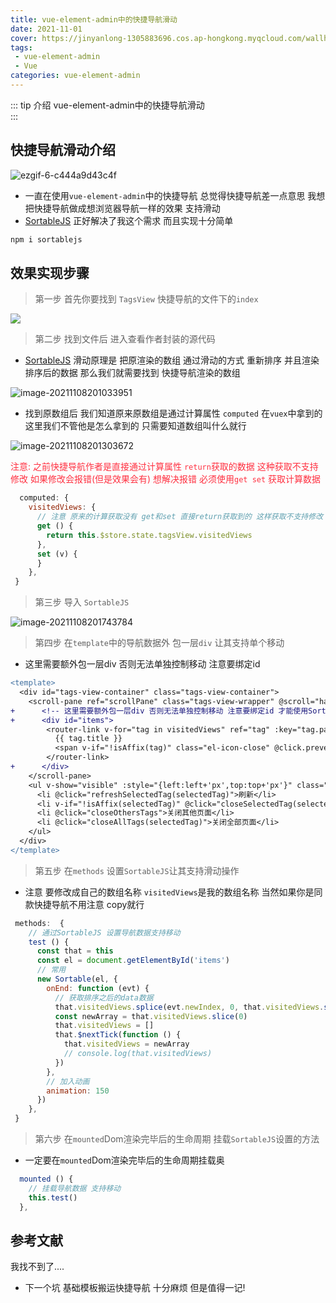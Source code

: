 ```yaml
---
title: vue-element-admin中的快捷导航滑动
date: 2021-11-01
cover: https://jinyanlong-1305883696.cos.ap-hongkong.myqcloud.com/wallhaven-pkgk6j.jpg
tags:
 - vue-element-admin
 - Vue
categories: vue-element-admin
---
```


::: tip 介绍
vue-element-admin中的快捷导航滑动 <br>
:::

<!-- more -->

## 快捷导航滑动介绍

![ezgif-6-c444a9d43c4f](https://jinyanlong-1305883696.cos.ap-hongkong.myqcloud.com/ezgif-6-c444a9d43c4f.gif)

* 一直在使用`vue-element-admin`中的快捷导航 总觉得快捷导航差一点意思 我想把快捷导航做成想浏览器导航一样的效果 支持滑动
* [SortableJS](https://sortablejs.github.io/Sortable/) 正好解决了我这个需求 而且实现十分简单

```bash
npm i sortablejs
```

## 效果实现步骤

> 第一步 首先你要找到 `TagsView` 快捷导航的文件下的`index`

![](https://jinyanlong-1305883696.cos.ap-hongkong.myqcloud.com/image-20211108200829923.png)

> 第二步 找到文件后 进入查看作者封装的源代码

* [SortableJS](https://sortablejs.github.io/Sortable/) 滑动原理是 把原渲染的数组 通过滑动的方式 重新排序 并且渲染排序后的数据 那么我们就需要找到 快捷导航渲染的数组

![image-20211108201033951](https://jinyanlong-1305883696.cos.ap-hongkong.myqcloud.com/image-20211108201033951.png)

* 找到原数组后 我们知道原来原数组是通过计算属性 `computed` 在`vuex`中拿到的 这里我们不管他是怎么拿到的 只需要知道数组叫什么就行

![image-20211108201303672](https://jinyanlong-1305883696.cos.ap-hongkong.myqcloud.com/image-20211108201303672.png)

<font color =#ff3040>注意: 之前快捷导航作者是直接通过计算属性 `return`获取的数据 这种获取不支持修改 如果修改会报错(但是效果会有) 想解决报错 必须使用`get set` 获取计算数据</font>

```js
  computed: {
    visitedViews: {
      // 注意 原来的计算获取没有 get和set 直接return获取到的 这样获取不支持修改 需要改成get set 获取 (set方法可以不进行操作)
      get () {
        return this.$store.state.tagsView.visitedViews
      },
      set (v) {
      }
    },
 }
```

> 第三步 导入 `SortableJS`

![image-20211108201743784](https://jinyanlong-1305883696.cos.ap-hongkong.myqcloud.com/image-20211108201743784.png)

> 第四步 在`template`中的导航数据外 包一层`div` 让其支持单个移动

* 这里需要额外包一层div 否则无法单独控制移动 注意要绑定id

```diff
<template>
  <div id="tags-view-container" class="tags-view-container">
    <scroll-pane ref="scrollPane" class="tags-view-wrapper" @scroll="handleScroll">
+      <!-- 这里需要额外包一层div 否则无法单独控制移动 注意要绑定id 才能使用SortableJS -->
+      <div id="items">
        <router-link v-for="tag in visitedViews" ref="tag" :key="tag.path" :class="isActive(tag)?'active':''" :to="{ path: tag.path, query: tag.query, fullPath: tag.fullPath }" tag="span" class="tags-view-item" @click.middle.native="!isAffix(tag)?closeSelectedTag(tag):''" @contextmenu.prevent.native="openMenu(tag,$event)">
          {{ tag.title }}
          <span v-if="!isAffix(tag)" class="el-icon-close" @click.prevent.stop="closeSelectedTag(tag)" />
        </router-link>
+      </div>
    </scroll-pane>
    <ul v-show="visible" :style="{left:left+'px',top:top+'px'}" class="contextmenu">
      <li @click="refreshSelectedTag(selectedTag)">刷新</li>
      <li v-if="!isAffix(selectedTag)" @click="closeSelectedTag(selectedTag)">关闭</li>
      <li @click="closeOthersTags">关闭其他页面</li>
      <li @click="closeAllTags(selectedTag)">关闭全部页面</li>
    </ul>
  </div>
</template>
```

> 第五步 在`methods` 设置`SortableJS`让其支持滑动操作

* 注意 要修改成自己的数组名称 `visitedViews`是我的数组名称 当然如果你是同款快捷导航不用注意 copy就行

```js
 methods:  {
	// 通过SortableJS 设置导航数据支持移动 
    test () {
      const that = this
      const el = document.getElementById('items')
      // 常用
      new Sortable(el, {
        onEnd: function (evt) {
          // 获取排序之后的data数据
          that.visitedViews.splice(evt.newIndex, 0, that.visitedViews.splice(evt.oldIndex, 1)[0])
          const newArray = that.visitedViews.slice(0)
          that.visitedViews = []
          that.$nextTick(function () {
            that.visitedViews = newArray
            // console.log(that.visitedViews)
          })
        },
        // 加入动画
        animation: 150
      })
    },
 }
```

> 第六步 在`mounted`Dom渲染完毕后的生命周期 挂载`SortableJS`设置的方法

* 一定要在`mounted`Dom渲染完毕后的生命周期挂载奥

```js
  mounted () {
    // 挂载导航数据 支持移动
    this.test()
  },
```

## 参考文献

我找不到了....

* 下一个坑 基础模板搬运快捷导航 十分麻烦 但是值得一记!

